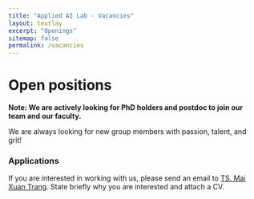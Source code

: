 ```yaml
---
title: "Applied AI Lab - Vacancies"
layout: textlay
excerpt: "Openings"
sitemap: false
permalink: /vacancies
---
```


# Open positions

**Note: We are actively looking for PhD holders and postdoc to join our team and our faculty.**

We are always looking for new group members with passion, talent, and grit!

### Applications
If you are interested in working with us, please send an email to [TS. Mai Xuan Trang](mailto:trang.maixuan@phenikaa-uni.edu.vn). State briefly why you are interested and attach a CV.

